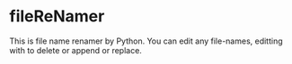 # fileReNamer

This is file name renamer by Python.
You can edit any file-names, 
editting with to delete or append or replace.
